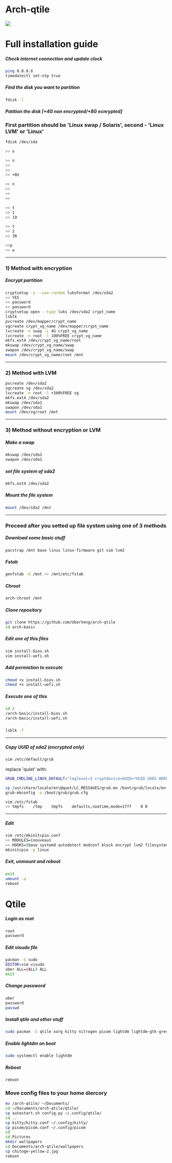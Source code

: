# Arch-qtile
<img src="https://i.imgur.com/otd883Q.png">

# Full installation guide
##### Check internet connection and update clock
```sh
ping 8.8.8.8
timedatectl set-ntp true
```
##### Find the disk you want to partition
```sh
fdisk -l
```
##### Patition the disk \[+4G non encrypted/+8G ecnrypted]
### First partition should be 'Linux swap / Solaris', second -  'Linux LVM' or 'Linux'
```sh
fdisk /dev/sda

>> o

>> n
>>
>>
>> +8G

>> n
>>
>>
>>

>> t
>> 1
>> 19

>> t
>> 2
>> 30

>>p
>> w
```
***
### 1) Method with encryption
##### Encrypt partition
```sh
cryptsetup -y --use-random luksFormat /dev/sda2
>> YES
>> password
>> password
cryptsetup open --type luks /dev/sda2 crypt_name
lsblk
pvcreate /dev/mapper/crypt_name
vgcreate crypt_vg_name /dev/mapper/crypt_name
lvcreate -n swap -L 4G crypt_vg_name
lvcreate -n root -l 100%FREE crypt_vg_name
mkfs.ext4 /dev/crypt_vg_name/root
mkswap /dev/crypt_vg_name/swap
swapon /dev/crypt_vg_name/swap
mount /dev/crypt_vg_name/root /mnt
```
***
### 2) Method with LVM 
```sh
pvcreate /dev/sda2
vgcreate vg /dev/sda2
lvcreate -n root -l +100%FREE vg
mkfs.ext4 /dev/sda2
mkswap /dev/sda1
swapon /dev/sda1
mount /dev/vg/root /mnt
```
***
### 3) Method without encryption or LVM
##### Make a swap
```sh
mkswap /dev/sda1
swapon /dev/sda1
```
##### set file system of sda2
```sh
mkfs.ext4 /dev/sda2
```
##### Mount the file system
```sh
mount /dev/sda2 /mnt
```
***
### Proceed after you setted up file system using one of 3 methods
##### Download some basic stuff
```sh
pacstrap /mnt base linux linux-firmware git vim lvm2
```
##### Fstab
```sh
genfstab -U /mnt >> /mnt/etc/fstab
```
##### Chroot
```sh
arch-chroot /mnt
```
##### Clone repository
```sh
git clone https://github.com/UberVeng/arch-qtile
cd arch-basic
```
##### Edit one of this files
```sh
vim install-bios.sh
vim install-uefi.sh 
```
##### Add permistion to execute
```sh
chmod +x install-bios.sh
chmod +x install-uefi.sh
```
##### Execute one of this
```sh
cd /
/arch-basic/install-bios.sh
/arch-basic/install-uefi.sh
```
#####
```sh
lsblk -f
```
***
##### Copy UUID of sda2 (encrypted only)
```sh
vim /etc/default/grub
```
replace 'quiet' with:
```sh
GRUB_CMDLINE_LINUX_DEFAULT="loglevel=3 cryptdevice=UUID=*UUID GOES HERE*:luks:allow-discards"
```
```sh
cp /usr/share/locale/en\@quot/LC_MESSAGES/grub.mo /boot/grub/locale/en.mo
grub-mkconfig -o /boot/grub/grub.cfg
```
```sh
vim /etc/fstab
>> tmpfs    /tmp    tmpfs    defaults,noatime,mode=1777    0 0
```
***
##### Edit 
```sh
vim /etc/mkinitcpio.conf
>> MODULES=(nouveau)
>> HOOKS=(base systemd autodetect modconf block encrypt lvm2 filesystems...)
mkinitcpio -p linux
```

##### Exit, unmount and reboot
```sh
exit
umount -a
reboot
```
# Qtile
##### Login as root
```sh
root
password
```
##### Edit visudo file
```sh
pacman -S sudo
EDITOR=vim visudo
uber ALL=(ALL) ALL
exit
```
##### Change password
```sh
uber
password
passwd
```
##### Install qtile and other stuff
```sh
sudo pacman -S qtile xorg kitty nitrogen picom lightdm lightdm-gtk-greeter firefox pcmanfm lxappearance arc-gtk-theme arc-icon-theme
```
##### Enable lightdm on boot
```sh
sudo systemctl enable lightdm
```
##### Reboot
```sh
reboot
```

### Move config files to your home diercory
```sh
mv /arch-qtile/ ~/Documents/
cd ~/Documents/arch-qtile/qtile/
cp autostart.sh config.py ~/.config/qtile/
cd ..
cp kitty/kitty.conf ~/.config/kitty/
cp picom/picom.conf ~/.config/picom
cd
cd Pictures
mkdir wallpapers
cd Documents/arch-qtile/wallpapers
cp chitoge-yellow-2.jpg
reboot

```
